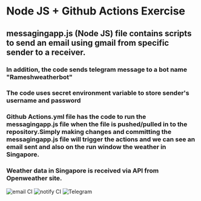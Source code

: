 # Node JS  + Github Actions Exercise

## messagingapp.js (Node JS) file contains scripts to send an email using gmail from specific sender to a receiver.

### In addition, the code sends telegram message to a bot name "Rameshweatherbot"

### The code uses secret environment variable to store sender's username and password

### Github Actions.yml file has the code to run the messagingapp.js file when the file is pushed/pulled in to the repository.Simply making changes and committing the messagingapp.js file will trigger the actions and we can see an email sent and also on the run window the weather in Singapore.

### Weather data in Singapore is received via API from Openweather site.


![email CI](https://github.com/rameshmusvathi/PersonalNodeJStraining/workflows/email%20CI/badge.svg)
![notify CI](https://github.com/rameshmusvathi/PersonalNodeJStraining/workflows/notify%20CI/badge.svg)
![Telegram](https://img.shields.io/badge/try%20it-on%20telegram-0088cc.svg)
